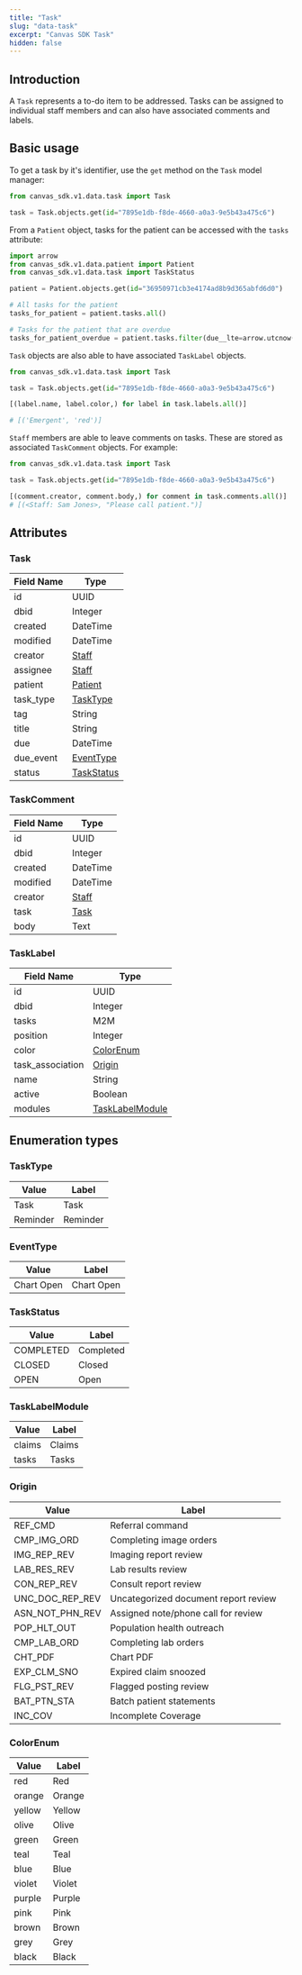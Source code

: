 ```yaml
---
title: "Task"
slug: "data-task"
excerpt: "Canvas SDK Task"
hidden: false
---
```


## Introduction

A `Task` represents a to-do item to be addressed. Tasks can be assigned to individual staff members and can also have associated comments and labels.

## Basic usage

To get a task by it's identifier, use the `get` method on the `Task` model manager:

```python
from canvas_sdk.v1.data.task import Task

task = Task.objects.get(id="7895e1db-f8de-4660-a0a3-9e5b43a475c6")
```

From a `Patient` object, tasks for the patient can be accessed with the `tasks` attribute:

```python
import arrow
from canvas_sdk.v1.data.patient import Patient
from canvas_sdk.v1.data.task import TaskStatus

patient = Patient.objects.get(id="36950971cb3e4174ad8b9d365abfd6d0")

# All tasks for the patient
tasks_for_patient = patient.tasks.all()

# Tasks for the patient that are overdue
tasks_for_patient_overdue = patient.tasks.filter(due__lte=arrow.utcnow().datetime, status=TaskStatus.OPEN)
```

`Task` objects are also able to have associated `TaskLabel` objects.

```python
from canvas_sdk.v1.data.task import Task

task = Task.objects.get(id="7895e1db-f8de-4660-a0a3-9e5b43a475c6")

[(label.name, label.color,) for label in task.labels.all()]

# [('Emergent', 'red')]
```

`Staff` members are able to leave comments on tasks. These are stored as associated `TaskComment` objects. For example:

```python
from canvas_sdk.v1.data.task import Task

task = Task.objects.get(id="7895e1db-f8de-4660-a0a3-9e5b43a475c6")

[(comment.creator, comment.body,) for comment in task.comments.all()]
# [(<Staff: Sam Jones>, "Please call patient.")]
```

## Attributes

### Task

| Field Name       | Type                                  |
|------------------|---------------------------------------|
| id               | UUID                                  |
| dbid             | Integer                               |
| created          | DateTime                              |
| modified         | DateTime                              |
| creator          | [Staff](/sdk/data-staff/#staff)       |
| assignee         | [Staff](/sdk/data-staff/#staff)       |
| patient          | [Patient](/sdk/data-patient/#patient) |
| task_type        | [TaskType](#tasktype)                 |
| tag              | String                                |
| title            | String                                |
| due              | DateTime                              |
| due_event        | [EventType](#eventtype)               |
| status           | [TaskStatus](#taskstatus)             |

### TaskComment

| Field Name       | Type                            |
|------------------|---------------------------------|
| id               | UUID                            |
| dbid             | Integer                         |
| created          | DateTime                        |
| modified         | DateTime                        |
| creator          | [Staff](/sdk/data-staff/#staff) |
| task             | [Task](/sdk/data-task/#task)    |
| body             | Text                            |

### TaskLabel

| Field Name       | Type                                |
|------------------|-------------------------------------|
| id               | UUID                                |
| dbid             | Integer                             |
| tasks            | M2M                                 |
| position         | Integer                             |
| color            | [ColorEnum](#colorenum)             |
| task_association | [Origin](#origin)                   |
| name             | String                              |
| active           | Boolean                             |
| modules          | [TaskLabelModule](#tasklabelmodule) |

## Enumeration types

### TaskType

| Value    | Label     |
|----------|-----------|
| Task     | Task      |
| Reminder | Reminder  |

### EventType

| Value      | Label      |
|------------|------------|
| Chart Open | Chart Open |

### TaskStatus

| Value       | Label       |
|-------------|-------------|
| COMPLETED   | Completed   |
| CLOSED      | Closed      |
| OPEN        | Open        |

### TaskLabelModule

| Value       | Label       |
|-------------|-------------|
| claims      | Claims      |
| tasks       | Tasks       |

### Origin

| Value           | Label                               |
|-----------------|-------------------------------------|
| REF_CMD         | Referral command                    |
| CMP_IMG_ORD     | Completing image orders             |
| IMG_REP_REV     | Imaging report review               |
| LAB_RES_REV     | Lab results review                  |
| CON_REP_REV     | Consult report review               |
| UNC_DOC_REP_REV |Uncategorized document report review |
| ASN_NOT_PHN_REV | Assigned note/phone call for review |
| POP_HLT_OUT     | Population health outreach          |
| CMP_LAB_ORD     | Completing lab orders               |
| CHT_PDF         | Chart PDF                           |
| EXP_CLM_SNO     | Expired claim snoozed               |
| FLG_PST_REV     | Flagged posting review              |
| BAT_PTN_STA     | Batch patient statements            |
| INC_COV         | Incomplete Coverage                 |

### ColorEnum

| Value    | Label    |
|----------|----------|
| red      | Red      |
| orange   | Orange   |
| yellow   | Yellow   |
| olive    | Olive    |
| green    | Green    |
| teal     | Teal     |
| blue     | Blue     |
| violet   | Violet   |
| purple   | Purple   |
| pink     | Pink     |
| brown    | Brown    |
| grey     | Grey     |
| black    | Black    |
